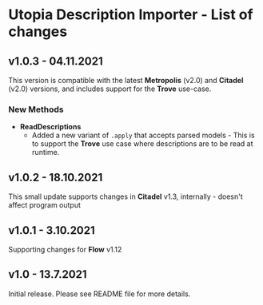 # Utopia Description Importer - List of changes

## v1.0.3 - 04.11.2021
This version is compatible with the latest **Metropolis** (v2.0) and **Citadel** (v2.0) versions, 
and includes support for the **Trove** use-case.
### New Methods
- **ReadDescriptions**
  - Added a new variant of `.apply` that accepts parsed models - This is to support the **Trove** use case where 
    descriptions are to be read at runtime.

## v1.0.2 - 18.10.2021
This small update supports changes in **Citadel** v1.3, internally - doesn't affect program output

## v1.0.1 - 3.10.2021
Supporting changes for **Flow** v1.12

## v1.0 - 13.7.2021
Initial release. Please see README file for more details.
